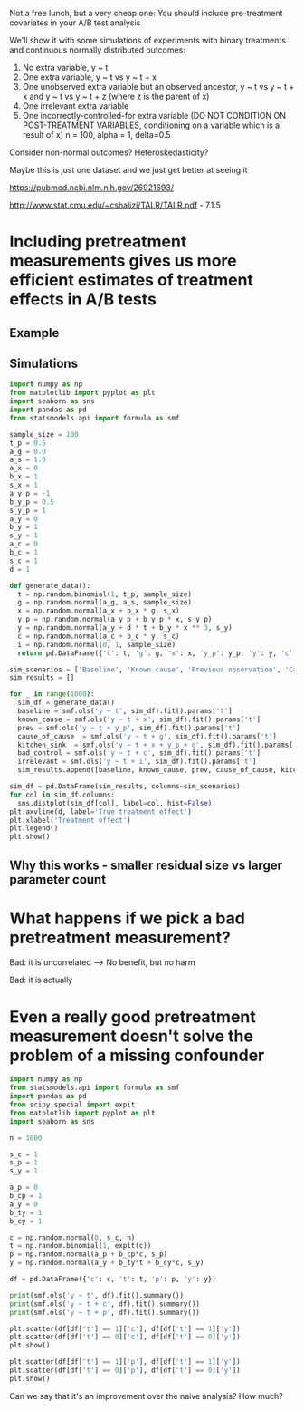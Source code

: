 Not a free lunch, but a very cheap one: You should include pre-treatment covariates in your A/B test analysis

We'll show it with some simulations of experiments with binary treatments and continuous normally distributed outcomes:
1. No extra variable, y ~ t
2. One extra variable, y ~ t vs y ~ t + x
3. One unobserved extra variable but an observed ancestor, y ~ t vs y ~ t + x and y ~ t vs y ~ t + z (where z is the parent of x)
4. One irrelevant extra variable
5. One incorrectly-controlled-for extra variable (DO NOT CONDITION ON POST-TREATMENT VARIABLES, conditioning on a variable which is a result of x)
n = 100, alpha = 1, delta=0.5

Consider non-normal outcomes? Heteroskedasticity?

Maybe this is just one dataset and we just get better at seeing it

https://pubmed.ncbi.nlm.nih.gov/26921693/

http://www.stat.cmu.edu/~cshalizi/TALR/TALR.pdf - 7.1.5

# Including pretreatment measurements gives us more efficient estimates of treatment effects in A/B tests

## Example

## Simulations

```python
import numpy as np
from matplotlib import pyplot as plt
import seaborn as sns
import pandas as pd
from statsmodels.api import formula as smf

sample_size = 100
t_p = 0.5
a_g = 0.0
a_s = 1.0
a_x = 0
b_x = 1
s_x = 1
a_y_p = -1
b_y_p = 0.5
s_y_p = 1
a_y = 0
b_y = 1
s_y = 1
a_c = 0
b_c = 1
s_c = 1
d = 1

def generate_data():
  t = np.random.binomial(1, t_p, sample_size)
  g = np.random.normal(a_g, a_s, sample_size)
  x = np.random.normal(a_x + b_x * g, s_x)
  y_p = np.random.normal(a_y_p + b_y_p * x, s_y_p)
  y = np.random.normal(a_y + d * t + b_y * x ** 3, s_y)
  c = np.random.normal(a_c + b_c * y, s_c)
  i = np.random.normal(0, 1, sample_size)
  return pd.DataFrame({'t': t, 'g': g, 'x': x, 'y_p': y_p, 'y': y, 'c': c, 'i': i})

sim_scenarios = ['Baseline', 'Known cause', 'Previous observation', 'Cause of cause', 'Kitchen Sink', 'Bad control', 'Irrelevant']
sim_results = []

for _ in range(1000):
  sim_df = generate_data()
  baseline = smf.ols('y ~ t', sim_df).fit().params['t']
  known_cause = smf.ols('y ~ t + x', sim_df).fit().params['t']
  prev = smf.ols('y ~ t + y_p', sim_df).fit().params['t']
  cause_of_cause  = smf.ols('y ~ t + g', sim_df).fit().params['t']
  kitchen_sink  = smf.ols('y ~ t + x + y_p + g', sim_df).fit().params['t']
  bad_control = smf.ols('y ~ t + c', sim_df).fit().params['t']
  irrelevant = smf.ols('y ~ t + i', sim_df).fit().params['t']
  sim_results.append([baseline, known_cause, prev, cause_of_cause, kitchen_sink, bad_control, irrelevant])

sim_df = pd.DataFrame(sim_results, columns=sim_scenarios)
for col in sim_df.columns:
  sns.distplot(sim_df[col], label=col, hist=False)
plt.axvline(d, label='True treatment effect')
plt.xlabel('Treatment effect')
plt.legend()
plt.show()
```

## Why this works - smaller residual size vs larger parameter count

# What happens if we pick a bad pretreatment measurement?

Bad: it is uncorrelated --> No benefit, but no harm

Bad: it is actually

# Even a really good pretreatment measurement doesn't solve the problem of a missing confounder

```python
import numpy as np
from statsmodels.api import formula as smf
import pandas as pd
from scipy.special import expit
from matplotlib import pyplot as plt
import seaborn as sns

n = 1000

s_c = 1
s_p = 1
s_y = 1

a_p = 0
b_cp = 1
a_y = 0
b_ty = 1
b_cy = 1

c = np.random.normal(0, s_c, n)
t = np.random.binomial(1, expit(c))
p = np.random.normal(a_p + b_cp*c, s_p)
y = np.random.normal(a_y + b_ty*t + b_cy*c, s_y)

df = pd.DataFrame({'c': c, 't': t, 'p': p, 'y': y})

print(smf.ols('y ~ t', df).fit().summary())
print(smf.ols('y ~ t + c', df).fit().summary())
print(smf.ols('y ~ t + p', df).fit().summary())

plt.scatter(df[df['t'] == 1]['c'], df[df['t'] == 1]['y'])
plt.scatter(df[df['t'] == 0]['c'], df[df['t'] == 0]['y'])
plt.show()

plt.scatter(df[df['t'] == 1]['p'], df[df['t'] == 1]['y'])
plt.scatter(df[df['t'] == 0]['p'], df[df['t'] == 0]['y'])
plt.show()
```

Can we say that it's an improvement over the naive analysis? How much?

